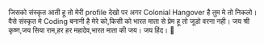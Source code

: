 जिसको संस्कृत आती हू तो मेरी profile देखो पर अगर Colonial Hangover है तुम मे तो निकलो। 
वैसे संस्कृत मे Coding बनानी है मेरे को,किसी को भारत माता से प्रेम हू तो जूडो वरना नही।
जय श्री कृष्ण,जय सिया राम,हर हर महादेव,भारत माता की जय। 
जय हिंद। 💯

<!---
kartikchawla12/kartikchawla12 is a ✨ special ✨ repository because its `README.md` (this file) appears on your GitHub profile.
You can click the Preview link to take a look at your changes.
--->
